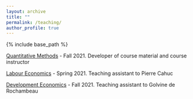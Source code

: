 ```yaml
---
layout: archive
title: ""
permalink: /teaching/
author_profile: true
---
```


{% include base_path %}

<ins>Quantitative Methods</ins> - Fall 2021.
Developer of course material and course instructor

<ins>Labour Economics</ins> - Spring 2021.
Teaching assistant to Pierre Cahuc

<ins>Development Economics</ins> - Fall 2021.
Teaching assistant to Golvine de Rochambeau

